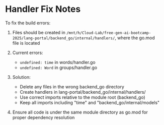 # Handler Fix Notes

To fix the build errors:

1. Files should be created in `/mnt/h/Cloud-Lab/free-gen-ai-bootcamp-2025/lang-portal/backend_go/internal/handlers/`, where the go.mod file is located

2. Current errors:
   - `undefined: time` in words/handler.go
   - `undefined: Word` in groups/handler.go 

3. Solution:
   - Delete any files in the wrong backend_go directory
   - Create handlers in lang-portal/backend_go/internal/handlers/
   - Use correct imports relative to the module root (backend_go)
   - Keep all imports including "time" and "backend_go/internal/models"

4. Ensure all code is under the same module directory as go.mod for proper dependency resolution